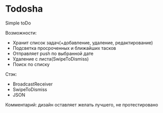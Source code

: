 # Todosha
Simple toDo

  Возможности:
- Хранит список задач(+добавление, удаление, редактирование)
- Подсветка просроченных и ближайших тасков
- Отправляет push по выбранной дате
- Удаление с листа(SwipeToDismiss)
- Поиск по списку

Стэк:
- BroadcastReceiver
- SwipeToDismiss
- JSON

Комментарий: дизайн оставляет желать лучшего, не протестировано
